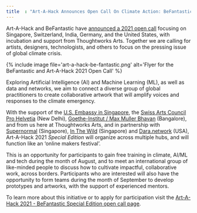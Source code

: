 ```yaml
---
title  : "Art-A-Hack Announces Open Call On Climate Action: BeFantastic Together"
---
```

Art-A-Hack and BeFantastic have [announced a 2021 open call](https://artahack.io/summer-2021/call/) focusing on Singapore, Switzerland, India, Germany, and the United States, with incubation and support from Thoughtworks Arts. Together we are calling for artists, designers, technologists, and others to focus on the pressing issue of global climate crisis. 

{% include image file='art-a-hack-be-fantastic.png'
   alt='Flyer for the BeFantastic and Art-A-Hack 2021 Open Call' %}

Exploring Artificial Intelligence (AI) and Machine Learning (ML), as well as data and networks, we aim to connect a diverse group of global practitioners to create collaborative artwork that will amplify voices and responses to the climate emergency.

<!--excerpt-ends-->

With the support of the [U.S. Embassy in Singapore](https://sg.usembassy.gov/), the [Swiss Arts Council Pro Helvetia](https://prohelvetia.ch/en/) (New Delhi), [Goethe-Institut / Max Muller Bhavan](https://www.goethe.de/de/index.html) (Bangalore), and from us here at Thoughtworks Arts, and in partnership with [Supernormal](https://www.arts.com.my/check-it-out/supernormal-art-gallery) (Singapore), [In The Wild](https://www.weareinthewild.com/) (Singapore) and [Dara.network](https://www.dara.network/) (USA), Art-A-Hack 2021 *Special Edition* will organize across multiple hubs, and will function like an ‘online makers festival’.

This is an opportunity for participants to gain free training in climate, AI/ML and tech during the month of August, and to meet an international group of like-minded people to discuss how to cultivate impactful, collaborative work, across borders. Participants who are interested will also have the opportunity to form teams during the month of September to develop prototypes and artworks, with the support of experienced mentors.

To learn more about this initiative or to apply for participation visit the [Art-A-Hack 2021 - BeFantastic Special Edition open call page](https://artahack.io/summer-2021/call/).
